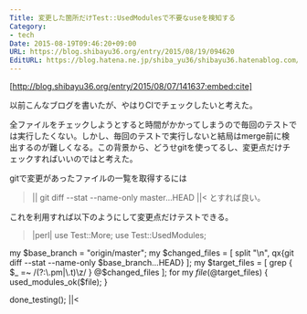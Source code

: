```yaml
---
Title: 変更した箇所だけTest::UsedModulesで不要なuseを検知する
Category:
- tech
Date: 2015-08-19T09:46:20+09:00
URL: https://blog.shibayu36.org/entry/2015/08/19/094620
EditURL: https://blog.hatena.ne.jp/shiba_yu36/shibayu36.hatenablog.com/atom/entry/8454420450106140790
---
```


[http://blog.shibayu36.org/entry/2015/08/07/141637:embed:cite]

以前こんなブログを書いたが、やはりCIでチェックしたいと考えた。

全ファイルをチェックしようとすると時間がかかってしまうので毎回のテストでは実行したくない。しかし、毎回のテストで実行しないと結局はmerge前に検出するのが難しくなる。この背景から、どうせgitを使ってるし、変更点だけチェックすればいいのではと考えた。

gitで変更があったファイルの一覧を取得するには
>||
git diff --stat --name-only master...HEAD
||<
とすれば良い。

これを利用すれば以下のようにして変更点だけテストできる。
>|perl|
use Test::More;
use Test::UsedModules;

my $base_branch = "origin/master";
my $changed_files = [
    split "\n", qx{git diff --stat --name-only $base_branch...HEAD}
];
my $target_files = [ grep { $_ =~ /(?:\.pm|\.t)\z/ } @$changed_files ];
for my $file (@$target_files) {
    used_modules_ok($file);
}

done_testing();
||<
